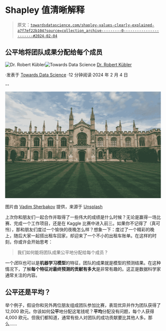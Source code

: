 # Shapley 值清晰解释

> 原文：[`towardsdatascience.com/shapley-values-clearly-explained-a7f7ef22b104?source=collection_archive---------0-----------------------#2024-02-04`](https://towardsdatascience.com/shapley-values-clearly-explained-a7f7ef22b104?source=collection_archive---------0-----------------------#2024-02-04)

## 公平地将团队成果分配给每个成员

[](https://dr-robert-kuebler.medium.com/?source=post_page---byline--a7f7ef22b104--------------------------------)![Dr. Robert Kübler](https://dr-robert-kuebler.medium.com/?source=post_page---byline--a7f7ef22b104--------------------------------)[](https://towardsdatascience.com/?source=post_page---byline--a7f7ef22b104--------------------------------)![Towards Data Science](https://towardsdatascience.com/?source=post_page---byline--a7f7ef22b104--------------------------------) [Dr. Robert Kübler](https://dr-robert-kuebler.medium.com/?source=post_page---byline--a7f7ef22b104--------------------------------)

·发表于 [Towards Data Science](https://towardsdatascience.com/?source=post_page---byline--a7f7ef22b104--------------------------------) ·12 分钟阅读·2024 年 2 月 4 日

--

![](img/5e699dc2a90a6aa24698fd8ed6f0fb16.png)

图片由 [Vadim Sherbakov](https://unsplash.com/@madebyvadim?utm_source=medium&utm_medium=referral) 提供，来源于 [Unsplash](https://unsplash.com/?utm_source=medium&utm_medium=referral)

上次你和朋友们一起合作并取得了一些伟大的成绩是什么时候？无论是赢得一场比赛、完成一个工作项目，还是在 Kaggle 比赛中进入前三。如果你不记得了（真可怜），那和朋友们度过一个愉快的夜晚怎么样？想象一下：度过了一个精彩的晚上，随后大家一起搭出租车回家，却迎来了一个不小的出租车账单。在这样的时刻，你或许会开始思考：

> 我们如何能将团队成果公平地分配给每个成员？

一个*团队*也可以是**机器学习模型**的特征，团队的成果就是模型的预测结果。在这种情况下，了解**每个特征对最终预测的贡献有多大**是非常有趣的。这正是数据科学家通常关注的内容。

## 公平还是平均？

举个例子，假设你和另外两位朋友组成团队参加比赛，表现优异并作为团队获得了 12,000 欧元。你该如何**公平**地分配这笔钱呢？**平均**分配没有问题，每个人获得 4,000 欧元。但我们都知道，通常有些人对团队的成功贡献要比其他人多。那么……
